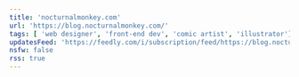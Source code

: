 ```yaml
---
title: 'nocturnalmonkey.com'
url: 'https://blog.nocturnalmonkey.com/'
tags: [ 'web designer', 'front-end dev', 'comic artist', 'illustrator']
updatesFeed: 'https://feedly.com/i/subscription/feed/https://blog.nocturnalmonkey.com/rss/'
nsfw: false
rss: true
---
```

